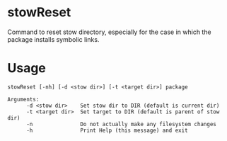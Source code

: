 stowReset
=========

Command to reset stow directory, especially for the case in which the package installs symbolic links.

# Usage

    stowReset [-nh] [-d <stow dir>] [-t <target dir>] package
    
    Arguments:
          -d <stow dir>    Set stow dir to DIR (default is current dir)
          -t <target dir>  Set target to DIR (default is parent of stow dir)
          -n               Do not actually make any filesystem changes
          -h               Print Help (this message) and exit
    

